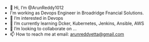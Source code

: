 - 👋 Hi, I’m @ArunReddy1012
- I'm working as Devops Engineer in Broadridge Fnancial Solutions.
- 👀 I’m interested in Devops
- 🌱 I’m currently learning Dcker, Kubernetes, Jenkins, Ansible, AWS
- 💞️ I’m looking to collaborate on ...
- 📫 How to reach me at email: arunreddyetta@gmail.com

<!---
ArunReddy1012/ArunReddy1012 is a ✨ special ✨ repository because its `README.md` (this file) appears on your GitHub profile.
You can click the Preview link to take a look at your changes.
--->
